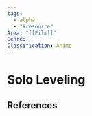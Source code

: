 ```yaml
---
tags:
  - alpha
  - "#resource"
Area: "[[Film]]"
Genre:
Classification: Anime
---
```

# Solo Leveling



## References



